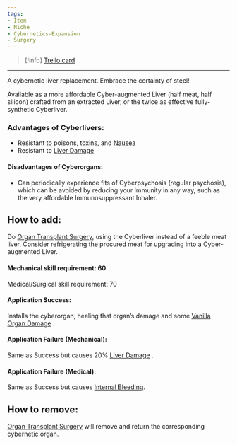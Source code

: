 ```yaml
---
tags:
- Item
- Niche
- Cybernetics-Expansion
- Surgery
---
```




> [!info] [Trello card](https://trello.com/c/OEuG8ZSK/7-cyberliver)

---

A cybernetic liver replacement. Embrace the certainty of steel!

Available as a more affordable Cyber-augmented Liver (half meat, half silicon) crafted from an extracted Liver, or the twice as effective fully-synthetic Cyberliver.

### Advantages of Cyberlivers:

- Resistant to poisons, toxins, and [Nausea](../Symptoms/Nausea.md)
- Resistant to [Liver Damage](../Torso/Liver%20Damage.md)

#### Disadvantages of Cyberorgans:

- Can periodically experience fits of Cyberpsychosis (regular psychosis), which can be avoided by reducing your Immunity in any way, such as the very affordable Immunosuppressant Inhaler.

## How to add:

Do [Organ Transplant Surgery](../Procedures/Organ%20Transplant%20Surgery.md), using the Cyberliver instead of a feeble meat liver. Consider refrigerating the procured meat for upgrading into a Cyber-augmented Liver.

#### Mechanical skill requirement: 60

Medical/Surgical skill requirement: 70

#### Application Success:

Installs the cyberorgan, healing that organ’s damage and some [Vanilla Organ Damage](../Torso/Vanilla%20Organ%20Damage.md) .

#### Application Failure (Mechanical):

Same as Success but causes 20% [Liver Damage](../Torso/Liver%20Damage.md)   .

#### Application Failure (Medical):

Same as Success but causes [Internal Bleeding](../Torso/Internal%20Bleeding.md).

## How to remove:

[Organ Transplant Surgery](../Procedures/Organ%20Transplant%20Surgery.md) will remove and return the corresponding cybernetic organ.